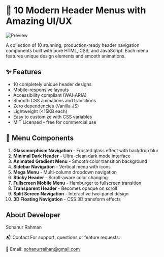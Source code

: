 # 🚀 10 Modern Header Menus with Amazing UI/UX

![Preview](Screenshot.png)

A collection of 10 stunning, production-ready header navigation components built with pure HTML, CSS, and JavaScript. Each menu features unique design elements and smooth animations.

## ✨ Features

- 10 completely unique header designs
- Mobile-responsive layouts
- Accessibility compliant (WAI-ARIA)
- Smooth CSS animations and transitions
- Zero dependencies (Vanilla JS)
- Lightweight (<15KB each)
- Easy to customize with CSS variables
- MIT Licensed - free for commercial use

## 🧩 Menu Components

1. **Glassmorphism Navigation** - Frosted glass effect with backdrop blur
2. **Minimal Dark Header** - Ultra-clean dark mode interface
3. **Animated Gradient Menu** - Smooth color transition background
4. **Sidebar Navigation** - Vertical menu with icons
5. **Mega Menu** - Multi-column dropdown navigation
6. **Sticky Header** - Scroll-aware color changing
7. **Fullscreen Mobile Menu** - Hamburger to fullscreen transition
8. **Transparent Header** - Becomes opaque on scroll
9. **Split Screen Navigation** - Interactive two-panel design
10. **3D Floating Navigation** - CSS 3D transform effects

## About Developer

Sohanur Rahman

📬 Contact
For support, questions or feature requests:

📧 Email: sohanurraihan@gmail.com
